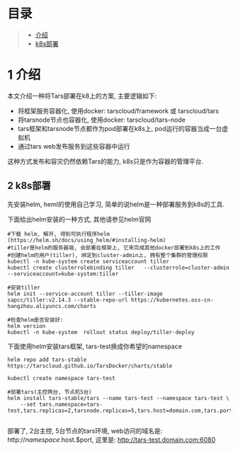 
# 目录
> * [介绍](#chapter-1)
> * [k8s部署](#chapter-2)

# 1 <a id="chapter-1"></a>介绍

本文介绍一种将Tars部署在k8上的方案, 主要逻辑如下:
- 将框架服务容器化, 使用docker: tarscloud/framework 或 tarscloud/tars
- 将tarsnode节点也容器化, 使用docker: tarscloud/tars-node
- tars框架和tarsnode节点都作为pod部署在k8s上, pod运行的容器当成一台虚拟机
- 通过tars web发布服务到这些容器中运行

这种方式发布和容灾仍然依赖Tars的能力, k8s只是作为容器的管理平台.

## 2 <a id="chapter-2"></a>k8s部署

先安装helm, heml的使用自己学习, 简单的说helm是一种部署服务到k8s的工具.

下面给出helm安装的一种方式, 其他请参见helm官网
```
#下载 helm, 解开, 得到可执行程序helm (https://helm.sh/docs/using_helm/#installing-helm)
#tiller是helm的服务器端, 会部署在框架上, 它来完成其他docker部署到k8s上的工作
#创建helm的用户(tiller), 绑定到cluster-admin上, 拥有整个集群的管理权限
kubectl -n kube-system create serviceaccount tiller
kubectl create clusterrolebinding tiller   --clusterrole=cluster-admin   --serviceaccount=kube-system:tiller

#安装tiller
helm init --service-account tiller --tiller-image  sapcc/tiller:v2.14.3 --stable-repo-url https://kubernetes.oss-cn-hangzhou.aliyuncs.com/charts

#检查helm是否安装好:
helm version
kubectl -n kube-system  rollout status deploy/tiller-deploy

```

下面使用helm安装tars框架, tars-test换成你希望的namespace
```
helm repo add tars-stable https://tarscloud.github.io/TarsDocker/charts/stable

kubectl create namespace tars-test

#部署tars(主控两台, 节点机5台)
helm install tars-stable/tars --name tars-test --namespace tars-test \
    --set tars.namespace=tars-test,tars.replicas=2,tarsnode.replicas=5,tars.host=domain.com,tars.port=6080


```

部署了, 2台主控, 5台节点的tars环境, web访问的域名是: http://$namespace.$host.$port, 这里是: http://tars-test.domain.com:6080